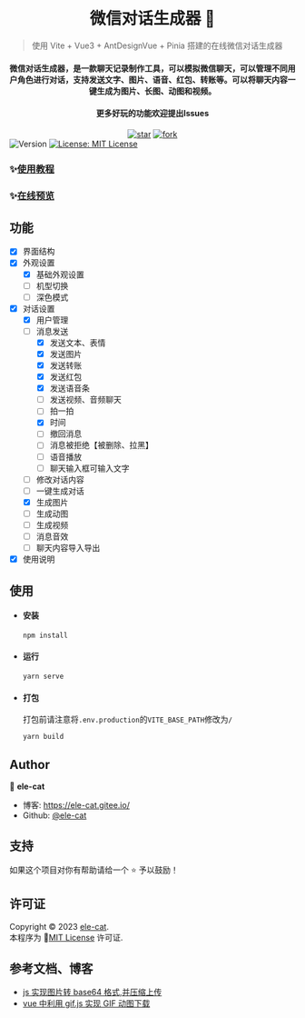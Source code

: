 <h1 align="center">微信对话生成器 👋</h1>

> 使用 Vite + Vue3 + AntDesignVue + Pinia 搭建的在线微信对话生成器

<div align="center">
  <h4>微信对话生成器，是一款聊天记录制作工具，可以模拟微信聊天，可以管理不同用户角色进行对话，支持发送文字、图片、语音、红包、转账等。可以将聊天内容一键生成为图片、长图、动图和视频。</h4>
  <h4>更多好玩的功能欢迎提出Issues</h4>
</div>

<div align="center">
  <a href='https://gitee.com/ele-cat/vue3-wechat-tool/stargazers' target="_blank"><img src='https://gitee.com/ele-cat/vue3-wechat-tool/badge/star.svg?theme=dark' alt='star'></img></a>
  <a href='https://gitee.com/ele-cat/vue3-wechat-tool/members' target="_blank"><img src='https://gitee.com/ele-cat/vue3-wechat-tool/badge/fork.svg?theme=dark' alt='fork'></img></a>
</div>

<img alt="Version" src="https://img.shields.io/badge/version-0.0.1-blue.svg?cacheSeconds=2592000" />
<a href="https://gitee.com/ele-cat/vue3-wechat-tool/blob/master/LICENSE" target="_blank">
  <img alt="License: MIT License" src="https://img.shields.io/badge/License-MIT License-yellow.svg" />
</a>

### ✨<a href='https://ele-cat.gitee.io/vue3-wechat-tool/' target="_blank">使用教程</a>

### ✨<a href='https://ele-cat.gitee.io/vue3-wechat-tool/' target="_blank">在线预览</a>

## 功能

- [x] 界面结构
- [x] 外观设置
  - [x] 基础外观设置
  - [ ] 机型切换
  - [ ] 深色模式
- [x] 对话设置
  - [x] 用户管理
  - [ ] 消息发送
    - [x] 发送文本、表情
    - [x] 发送图片
    - [x] 发送转账
    - [x] 发送红包
    - [x] 发送语音条
    - [ ] 发送视频、音频聊天
    - [ ] 拍一拍
    - [x] 时间
    - [ ] 撤回消息
    - [ ] 消息被拒绝【被删除、拉黑】
    - [ ] 语音播放
    - [ ] 聊天输入框可输入文字
  - [ ] 修改对话内容
  - [ ] 一键生成对话
  - [x] 生成图片
  - [ ] 生成动图
  - [ ] 生成视频
  - [ ] 消息音效
  - [ ] 聊天内容导入导出
- [x] 使用说明

## 使用

- #### 安装

  ```
  npm install
  ```

- #### 运行

  ```
  yarn serve
  ```

- #### 打包

  打包前请注意将`.env.production`的`VITE_BASE_PATH`修改为`/`

  ```
  yarn build
  ```

## Author

👤 **ele-cat**

- 博客: https://ele-cat.gitee.io/
- Github: [@ele-cat](https://github.com/ele-cat)

## 支持

如果这个项目对你有帮助请给一个 ⭐️ 予以鼓励！

## 许可证

Copyright © 2023 [ele-cat](https://gitee.com/ele-cat).<br />
本程序为 📝[MIT License](https://gitee.com/ele-cat/vue3-wechat-tool/blob/master/LICENSE) 许可证.

## 参考文档、博客

- [js 实现图片转 base64 格式,并压缩上传](https://codeleading.com/article/74243318780/)
- [vue 中利用 gif.js 实现 GIF 动图下载](https://blog.csdn.net/weixin_43695894/article/details/125205715)

